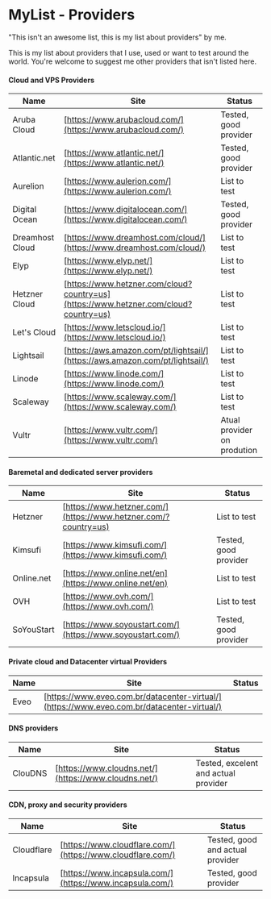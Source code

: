 # MyList - Providers

"This isn't an awesome list, this is my list about providers" by me.

This is my list about providers that I use, used or want to test around the world. You're welcome to suggest me other providers that isn't listed here.

#### Cloud and VPS Providers

| Name | Site | Status |
|---|---|---|
| Aruba Cloud | [https://www.arubacloud.com/](https://www.arubacloud.com/) | Tested, good provider |
| Atlantic.net | [https://www.atlantic.net/](https://www.atlantic.net/) | Tested, good provider |
| Aurelion | [https://www.aulerion.com/](https://www.aulerion.com/) | List to test |
| Digital Ocean | [https://www.digitalocean.com/](https://www.digitalocean.com/) | Tested, good provider |
| Dreamhost Cloud | [https://www.dreamhost.com/cloud/](https://www.dreamhost.com/cloud/) | List to test |
| Elyp | [https://www.elyp.net/](https://www.elyp.net/) | List to test |
| Hetzner Cloud | [https://www.hetzner.com/cloud?country=us](https://www.hetzner.com/cloud?country=us) | List to test |
| Let's Cloud | [https://www.letscloud.io/](https://www.letscloud.io/) | List to test |
| Lightsail | [https://aws.amazon.com/pt/lightsail/](https://aws.amazon.com/pt/lightsail/) | List to test |
| Linode | [https://www.linode.com/](https://www.linode.com/) | List to test |
| Scaleway | [https://www.scaleway.com/](https://www.scaleway.com/) | List to test |
| Vultr | [https://www.vultr.com/](https://www.vultr.com/) | Atual provider on prodution |

#### Baremetal and dedicated server providers

| Name | Site | Status |
|---|---|---|
| Hetzner | [https://www.hetzner.com/](https://www.hetzner.com/?country=us) | List to test |
| Kimsufi | [https://www.kimsufi.com/](https://www.kimsufi.com/) | Tested, good provider |
| Online.net | [https://www.online.net/en](https://www.online.net/en) | List to test |
| OVH | [https://www.ovh.com/](https://www.ovh.com/) | List to test |
| SoYouStart | [https://www.soyoustart.com/](https://www.soyoustart.com/) | Tested, good provider |


#### Private cloud and Datacenter virtual Providers

| Name | Site | Status |
|---|---|---|
| Eveo | [https://www.eveo.com.br/datacenter-virtual/](https://www.eveo.com.br/datacenter-virtual/) | |

#### DNS providers

| Name | Site | Status |
|---|---|---|
| ClouDNS | [https://www.cloudns.net/](https://www.cloudns.net/) | Tested, excelent and actual provider |

#### CDN, proxy and security providers

| Name | Site | Status |
|---|---|---|
| Cloudflare | [https://www.cloudflare.com/](https://www.cloudflare.com/) | Tested, good and actual provider |
| Incapsula | [https://www.incapsula.com/](https://www.incapsula.com/) | Tested, good provider |
